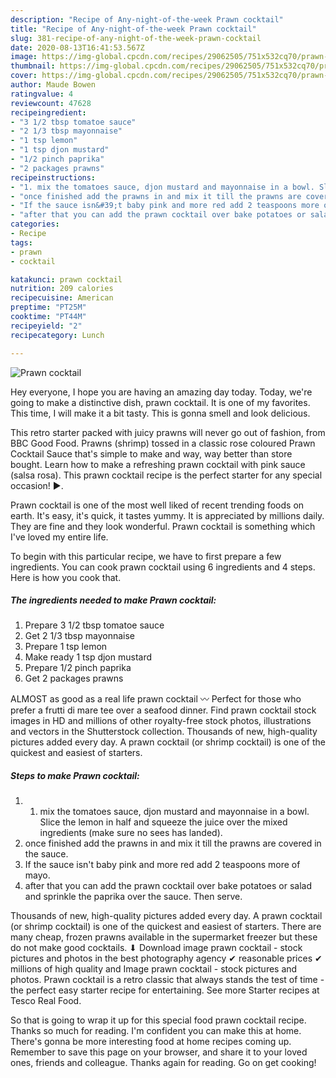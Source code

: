 ```yaml
---
description: "Recipe of Any-night-of-the-week Prawn cocktail"
title: "Recipe of Any-night-of-the-week Prawn cocktail"
slug: 381-recipe-of-any-night-of-the-week-prawn-cocktail
date: 2020-08-13T16:41:53.567Z
image: https://img-global.cpcdn.com/recipes/29062505/751x532cq70/prawn-cocktail-recipe-main-photo.jpg
thumbnail: https://img-global.cpcdn.com/recipes/29062505/751x532cq70/prawn-cocktail-recipe-main-photo.jpg
cover: https://img-global.cpcdn.com/recipes/29062505/751x532cq70/prawn-cocktail-recipe-main-photo.jpg
author: Maude Bowen
ratingvalue: 4
reviewcount: 47628
recipeingredient:
- "3 1/2 tbsp tomatoe sauce"
- "2 1/3 tbsp mayonnaise"
- "1 tsp lemon"
- "1 tsp djon mustard"
- "1/2 pinch paprika"
- "2 packages prawns"
recipeinstructions:
- "1. mix the tomatoes sauce, djon mustard and mayonnaise in a bowl. Slice the lemon in half and squeeze the juice over the mixed ingredients (make sure no sees has landed)."
- "once finished add the prawns in and mix it till the prawns are covered in the sauce."
- "If the sauce isn&#39;t baby pink and more red add 2 teaspoons more of mayo."
- "after that you can add the prawn cocktail over bake potatoes or salad and sprinkle the paprika over the sauce. Then serve."
categories:
- Recipe
tags:
- prawn
- cocktail

katakunci: prawn cocktail 
nutrition: 209 calories
recipecuisine: American
preptime: "PT25M"
cooktime: "PT44M"
recipeyield: "2"
recipecategory: Lunch

---
```



![Prawn cocktail](https://img-global.cpcdn.com/recipes/29062505/751x532cq70/prawn-cocktail-recipe-main-photo.jpg)

Hey everyone, I hope you are having an amazing day today. Today, we're going to make a distinctive dish, prawn cocktail. It is one of my favorites. This time, I will make it a bit tasty. This is gonna smell and look delicious.

This retro starter packed with juicy prawns will never go out of fashion, from BBC Good Food. Prawns (shrimp) tossed in a classic rose coloured Prawn Cocktail Sauce that&#39;s simple to make and way, way better than store bought. Learn how to make a refreshing prawn cocktail with pink sauce (salsa rosa). This prawn cocktail recipe is the perfect starter for any special occasion! ►.

Prawn cocktail is one of the most well liked of recent trending foods on earth. It's easy, it's quick, it tastes yummy. It is appreciated by millions daily. They are fine and they look wonderful. Prawn cocktail is something which I've loved my entire life.


To begin with this particular recipe, we have to first prepare a few ingredients. You can cook prawn cocktail using 6 ingredients and 4 steps. Here is how you cook that.

<!--inarticleads1-->

##### The ingredients needed to make Prawn cocktail:

1. Prepare 3 1/2 tbsp tomatoe sauce
1. Get 2 1/3 tbsp mayonnaise
1. Prepare 1 tsp lemon
1. Make ready 1 tsp djon mustard
1. Prepare 1/2 pinch paprika
1. Get 2 packages prawns


ALMOST as good as a real life prawn cocktail 〰️ Perfect for those who prefer a frutti di mare tee over a seafood dinner. Find prawn cocktail stock images in HD and millions of other royalty-free stock photos, illustrations and vectors in the Shutterstock collection. Thousands of new, high-quality pictures added every day. A prawn cocktail (or shrimp cocktail) is one of the quickest and easiest of starters. 

<!--inarticleads2-->

##### Steps to make Prawn cocktail:

1. 1. mix the tomatoes sauce, djon mustard and mayonnaise in a bowl. Slice the lemon in half and squeeze the juice over the mixed ingredients (make sure no sees has landed).
1. once finished add the prawns in and mix it till the prawns are covered in the sauce.
1. If the sauce isn&#39;t baby pink and more red add 2 teaspoons more of mayo.
1. after that you can add the prawn cocktail over bake potatoes or salad and sprinkle the paprika over the sauce. Then serve.


Thousands of new, high-quality pictures added every day. A prawn cocktail (or shrimp cocktail) is one of the quickest and easiest of starters. There are many cheap, frozen prawns available in the supermarket freezer but these do not make good cocktails. ⬇ Download image prawn cocktail - stock pictures and photos in the best photography agency ✔ reasonable prices ✔ millions of high quality and Image prawn cocktail - stock pictures and photos. Prawn cocktail is a retro classic that always stands the test of time - the perfect easy starter recipe for entertaining. See more Starter recipes at Tesco Real Food. 

So that is going to wrap it up for this special food prawn cocktail recipe. Thanks so much for reading. I'm confident you can make this at home. There's gonna be more interesting food at home recipes coming up. Remember to save this page on your browser, and share it to your loved ones, friends and colleague. Thanks again for reading. Go on get cooking!
